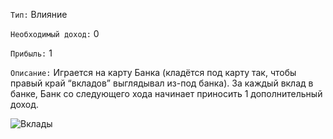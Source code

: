 `Тип:` Влияние

`Необходимый доход:` 0

`Прибыль:` 1

`Описание:` Играется на карту Банка (кладётся под карту так, чтобы правый край “вкладов” выглядывал из-под банка). За каждый вклад в банке, Банк со следующего хода начинает приносить 1 дополнительный доход.

![Вклады](http://www.dohody.net/files/3.jpg)
